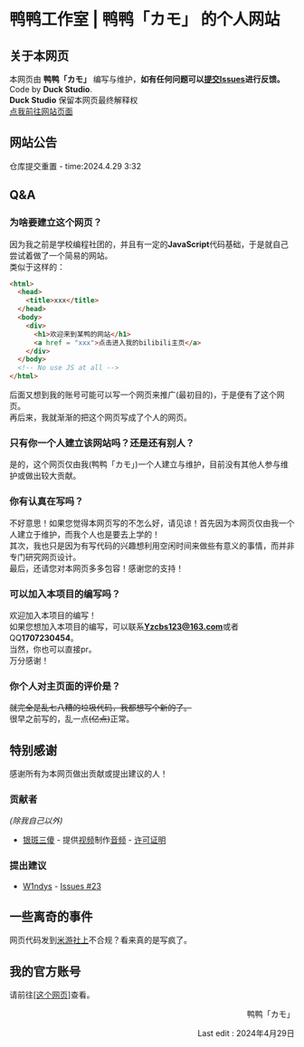 # 鸭鸭工作室 | 鸭鸭「カモ」 的个人网站<br>

## 关于本网页<br>
本网页由 **鸭鸭「カモ」** 编写与维护，**如有任何问题可以[提交Issues](https://github.com/DuckDuckStudio/yazicbs.github.io/issues)进行反馈。**<br>
Code by **Duck Studio**.<br>
**Duck Studio** 保留本网页最终解释权<br>
[点我前往网站页面](https://duckduckstudio.github.io/yazicbs.github.io/)

## 网站公告<br>
仓库提交重置 - time:2024.4.29 3:32<br>

## Q&A<br>
### 为啥要建立这个网页？<br>
因为我之前是学校编程社团的，并且有一定的**JavaScript**代码基础，于是就自己尝试着做了一个简易的网站。<br>
类似于这样的：<br>
```html
<html>
  <head>
    <title>xxx</title>
  </head>
  <body>
    <div>
      <h1>欢迎来到某鸭的网站</h1>
      <a href = "xxx">点击进入我的bilibili主页</a>
    </div>
  </body>
  <!-- No use JS at all -->
</html>
```
后面又想到我的账号可能可以写一个网页来推广(最初目的)，于是便有了这个网页。<br>
再后来，我就渐渐的把这个网页写成了个人的网页。<br>
### 只有你一个人建立该网站吗？还是还有别人？
是的，这个网页仅由我(鸭鸭「カモ」)一个人建立与维护，目前没有其他人参与维护或做出较大贡献。<br>
### 你有认真在写吗？<br>
不好意思！如果您觉得本网页写的不怎么好，请见谅！首先因为本网页仅由我一个人建立于维护，而我个人也是要去上学的！<br>
其次，我也只是因为有写代码的兴趣想利用空闲时间来做些有意义的事情，而并非专门研究网页设计。<br>
最后，还请您对本网页多多包容！感谢您的支持！<br>
### 可以加入本项目的编写吗？<br>
欢迎加入本项目的编写！<br>
如果您想加入本项目的编写，可以联系**Yzcbs123@163.com**或者QQ**1707230454**。<br>
当然，你也可以直接pr。<br>
万分感谢！<br>
### 你个人对主页面的评价是？<br>
~~就完全是乱七八糟的垃圾代码，我都想写个新的了。~~<br>
很早之前写的，乱一点~~(亿点)~~正常。<br>

## 特别感谢
感谢所有为本网页做出贡献或提出建议的人！
### 贡献者
*(除我自己以外)*<br>
* [银斑三傻](https://space.bilibili.com/27646076) - 提供[视频](https://www.bilibili.com/video/BV1xr4y1H7hx/)制作[音频](https://duckduckstudio.github.io/yazicbs.github.io/Interesting/duck_forever/sounds/quack3.mp3) - [许可证明](https://duckduckstudio.github.io/yazicbs.github.io/project_photos/音频许可-银斑三傻.png)<br>
### 提出建议
* [W1ndys](https://github.com/W1ndys) - [Issues #23](https://github.com/DuckDuckStudio/yazicbs.github.io/issues/23)

## 一些离奇的事件
网页代码发到[米游社上](https://www.miyoushe.com/ys/article/52202432)不合规？看来真的是写疯了。<br>

## 我的官方账号<br>
请前往[[这个网页]](https://duckduckstudio.github.io/yazicbs.github.io/zh_cn/index.html#official_account)查看。
<p style="text-align:right">鸭鸭「カモ」</p>
<p style="text-align:right">Last edit : 2024年4月29日</p>
